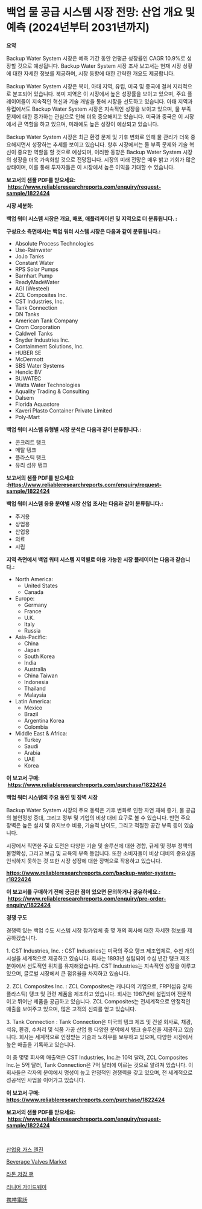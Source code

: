 <p><h1>백업 물 공급 시스템 시장 전망: 산업 개요 및 예측 (2024년부터 2031년까지)</h1></p><p><strong>요약</strong></p>
<p><p>Backup Water System 시장은 예측 기간 동안 연평균 성장률인 CAGR 10.9%로 성장할 것으로 예상됩니다. Backup Water System 시장 조사 보고서는 현재 시장 상황에 대한 자세한 정보를 제공하며, 시장 동향에 대한 간략한 개요도 제공합니다.</p><p>Backup Water System 시장은 북미, 아태 지역, 유럽, 미국 및 중국에 걸쳐 지리적으로 분포되어 있습니다. 북미 지역은 이 시장에서 높은 성장률을 보이고 있으며, 주요 플레이어들이 지속적인 혁신과 기술 개발을 통해 시장을 선도하고 있습니다. 아태 지역과 유럽에서도 Backup Water System 시장은 지속적인 성장을 보이고 있으며, 물 부족 문제에 대한 증가하는 관심으로 인해 더욱 중요해지고 있습니다. 미국과 중국은 이 시장에서 큰 역할을 하고 있으며, 미래에도 높은 성장이 예상되고 있습니다.</p><p>Backup Water System 시장은 최근 환경 문제 및 기후 변화로 인해 물 관리가 더욱 중요해지면서 성장하는 추세를 보이고 있습니다. 향후 시장에서는 물 부족 문제와 기술 혁신이 중요한 역할을 할 것으로 예상되며, 이러한 동향은 Backup Water System 시장의 성장을 더욱 가속화할 것으로 전망됩니다. 시장의 미래 전망은 매우 밝고 기회가 많은 상태이며, 이를 통해 투자자들은 이 시장에서 높은 이익을 기대할 수 있습니다.</p></p>
<p><strong>보고서의 샘플 PDF를 받으세요: &nbsp;<a href="https://www.reliableresearchreports.com/enquiry/request-sample/1822424">https://www.reliableresearchreports.com/enquiry/request-sample/1822424</a></strong></p>
<p><strong>시장 세분화:</strong></p>
<p><strong> 백업 워터 시스템 시장은 개요, 배포, 애플리케이션 및 지역으로 더 분류됩니다. :</strong></p>
<p><strong>구성요소 측면에서는 백업 워터 시스템 시장은 다음과 같이 분류됩니다.:</strong></p>
<p><ul><li>Absolute Process Technologies</li><li>Use-Rainwater</li><li>JoJo Tanks</li><li>Constant Water</li><li>RPS Solar Pumps</li><li>Barnhart Pump</li><li>ReadyMadeWater</li><li>AGI (Westeel)</li><li>ZCL Composites Inc.</li><li>CST Industries, Inc.</li><li>Tank Connection</li><li>DN Tanks</li><li>American Tank Company</li><li>Crom Corporation</li><li>Caldwell Tanks</li><li>Snyder Industries Inc.</li><li>Containment Solutions, Inc.</li><li>HUBER SE</li><li>McDermott</li><li>SBS Water Systems</li><li>Hendic BV</li><li>BUWATEC</li><li>Watts Water Technologies</li><li>Aquality Trading & Consulting</li><li>Dalsem</li><li>Florida Aquastore</li><li>Kaveri Plasto Container Private Limited</li><li>Poly-Mart</li></ul></p>
<p><strong> 백업 워터 시스템 유형별 시장 분석은 다음과 같이 분류됩니다.:</strong></p>
<p><ul><li>콘크리트 탱크</li><li>메탈 탱크</li><li>플라스틱 탱크</li><li>유리 섬유 탱크</li></ul></p>
<p><strong>보고서의 샘플 PDF를 받으세요 :<a href="https://www.reliableresearchreports.com/enquiry/request-sample/1822424">https://www.reliableresearchreports.com/enquiry/request-sample/1822424</a></strong></p>
<p><strong> 백업 워터 시스템 응용 분야별 시장 산업 조사는 다음과 같이 분류됩니다.:</strong></p>
<p><ul><li>주거용</li><li>상업용</li><li>산업용</li><li>의료</li><li>시립</li></ul></p>
<p><strong>지역 측면에서 백업 워터 시스템 지역별로 이용 가능한 시장 플레이어는 다음과 같습니다.:</strong></p>
<p><ul>
    <li>
        North America:
        <ul>
            <li>United States</li>
            <li>Canada</li>
        </ul>
    </li>
    <li>
        Europe:
        <ul>
            <li>Germany</li>
            <li>France</li>
            <li>U.K.</li>
            <li>Italy</li>
            <li>Russia</li>
        </ul>
    </li>
    <li>
        Asia-Pacific:
        <ul>
            <li>China</li>
            <li>Japan</li>
            <li>South Korea</li>
            <li>India</li>
            <li>Australia</li>
            <li>China Taiwan</li>
            <li>Indonesia</li>
            <li>Thailand</li>
            <li>Malaysia</li>
        </ul>
    </li>
    <li>
        Latin America:
        <ul>
            <li>Mexico</li>
            <li>Brazil</li>
            <li>Argentina Korea</li>
            <li>Colombia</li>
        </ul>
    </li>
    <li>
        Middle East & Africa:
        <ul>
            <li>Turkey</li>
            <li>Saudi</li>
            <li>Arabia</li>
            <li>UAE</li>
            <li>Korea</li>
        </ul>
    </li>
    </ul></p>
<p><strong>이 보고서 구매: &nbsp;<a href="https://www.reliableresearchreports.com/purchase/1822424">https://www.reliableresearchreports.com/purchase/1822424</a></strong></p>
<p><strong>백업 워터 시스템의 주요 동인 및 장벽 시장</strong></p>
<p><p>Backup Water System 시장의 주요 동력은 기후 변화로 인한 자연 재해 증가, 물 공급의 불안정성 증대, 그리고 정부 및 기업의 비상 대비 요구로 볼 수 있습니다. 반면 주요 장벽은 높은 설치 및 유지보수 비용, 기술적 난이도, 그리고 적절한 공간 부족 등이 있습니다.</p><p>시장에서 직면한 주요 도전은 다양한 기술 및 솔루션에 대한 경합, 규제 및 정부 정책의 불명확성, 그리고 보급 및 교육의 부족 등입니다. 또한 소비자들이 비상 대비의 중요성을 인식하지 못하는 것 또한 시장 성장에 대한 장벽으로 작용하고 있습니다.</p></p>
<p><strong><a href="https://www.reliableresearchreports.com/backup-water-system-r1822424">https://www.reliableresearchreports.com/backup-water-system-r1822424</a></strong></p>
<p><strong>이 보고서를 구매하기 전에 궁금한 점이 있으면 문의하거나 공유하세요.: &nbsp;<a href="https://www.reliableresearchreports.com/enquiry/pre-order-enquiry/1822424">https://www.reliableresearchreports.com/enquiry/pre-order-enquiry/1822424</a></strong></p>
<p><strong>경쟁 구도</strong></p>
<p><p>경쟁력 있는 백업 수도 시스템 시장 참가업체 중 몇 개의 회사에 대한 자세한 정보를 제공하겠습니다.</p><p>1. CST Industries, Inc. : CST Industries는 미국의 주요 탱크 제조업체로, 수천 개의 시설을 세계적으로 제공하고 있습니다. 회사는 1893년 설립되어 수십 년간 탱크 제조 분야에서 선도적인 위치를 유지해왔습니다. CST Industries는 지속적인 성장을 이루고 있으며, 글로벌 시장에서 큰 점유율을 차지하고 있습니다.</p><p>2. ZCL Composites Inc. : ZCL Composites는 캐나다의 기업으로, FRP(섬유 강화 플라스틱) 탱크 및 관련 제품을 제조하고 있습니다. 회사는 1987년에 설립되어 전문적이고 뛰어난 제품을 공급하고 있습니다. ZCL Composites는 전세계적으로 안정적인 매출을 보여주고 있으며, 많은 고객의 신뢰를 얻고 있습니다.</p><p>3. Tank Connection : Tank Connection은 미국의 탱크 제조 및 건설 회사로, 채광, 석유, 환경, 수처리 및 식품 가공 산업 등 다양한 분야에서 탱크 솔루션을 제공하고 있습니다. 회사는 세계적으로 인정받는 기술과 노하우를 보유하고 있으며, 다양한 시장에서 높은 매출을 기록하고 있습니다.</p><p>이 중 몇몇 회사의 매출액은 CST Industries, Inc.는 10억 달러, ZCL Composites Inc.는 5억 달러, Tank Connection은 7억 달러에 이르는 것으로 알려져 있습니다. 이 회사들은 각자의 분야에서 명성이 높고 안정적인 경쟁력을 갖고 있으며, 전 세계적으로 성공적인 사업을 이어가고 있습니다.</p></p>
<p><strong>이 보고서 구매: &nbsp; <a href="https://www.reliableresearchreports.com/purchase/1822424">https://www.reliableresearchreports.com/purchase/1822424</a></strong></p>
<p><strong>보고서의 샘플 PDF를 받으세요: &nbsp;<a href="https://www.reliableresearchreports.com/enquiry/request-sample/1822424">https://www.reliableresearchreports.com/enquiry/request-sample/1822424</a></strong><strong></strong></p>
<p>&nbsp;</p>
<p><p><a href="https://medium.com/@gustavorn8776/%EC%82%B0%EC%97%85%EC%9A%A9-%EA%B0%80%EC%8A%A4-%EC%97%94%EC%A7%84-%EC%8B%9C%EC%9E%A5-%EA%B7%9C%EB%AA%A8-%EC%8B%9C%EC%9E%A5-%EC%A0%84%EB%A7%9D-%EB%B0%8F-%EC%8B%9C%EC%9E%A5-%EC%98%88%EC%B8%A1-2024%EB%85%84%EB%B6%80%ED%84%B0-2031%EB%85%84-8482a75a1a1c">산업용 가스 엔진</a></p><p><a href="https://github.com/vimar16th/Market-Research-Report-List-4/blob/main/beverage-valves-market.md">Beverage Valves Market</a></p><p><a href="https://github.com/trmesnao7959541/Market-Research-Report-List-1/blob/main/550197730367.md">라돈 저감 팬</a></p><p><a href="https://medium.com/@ishacian.georges/%EC%84%A0%ED%98%95-%EA%B0%80%EC%9D%B4%EB%93%9C%EC%9B%A8%EC%9D%B4-%EC%8B%9C%EC%9E%A5%EC%9D%98-%EB%B6%84%EC%84%9D-%EA%B8%80%EB%A1%9C%EB%B2%8C-%EC%82%B0%EC%97%85-%EC%A0%84%EB%A7%9D-%EB%B0%8F-%EC%98%88%EC%B8%A1-2024%EB%85%84%EB%B6%80%ED%84%B0-2031%EB%85%84-8c19cb6ab65c">리니어 가이드웨이</a></p><p><a href="https://medium.com/@annchovey1988/%E6%90%BA%E5%B8%AF%E9%9B%BB%E8%A9%B1%E5%B8%82%E5%A0%B4-%E5%B8%82%E5%A0%B4%E3%82%B7%E3%82%A7%E3%82%A2-%E5%B8%82%E5%A0%B4%E3%83%88%E3%83%AC%E3%83%B3%E3%83%89-%E3%81%9D%E3%81%97%E3%81%A6%E5%B0%86%E6%9D%A5%E3%81%AE%E6%88%90%E9%95%B7%E3%82%92%E6%8E%A2%E3%82%8B-410610fc5b85">携帯電話</a></p></p>
